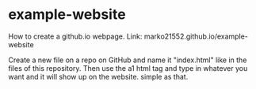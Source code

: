 # example-website
How to create a github.io webpage. Link: marko21552.github.io/example-website


Create a new file on a repo on GitHub and name it "index.html" like in the files of this repository. Then use the a1 html tag and type in whatever you want and it will show up on the website. simple as that.
